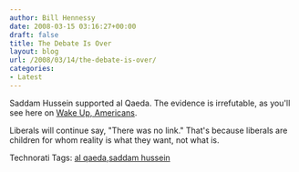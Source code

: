 ```yaml
---
author: Bill Hennessy
date: 2008-03-15 03:16:27+00:00
draft: false
title: The Debate Is Over
layout: blog
url: /2008/03/14/the-debate-is-over/
categories:
- Latest
---
```


Saddam Hussein supported al Qaeda. The evidence is irrefutable, as you'll see here on [Wake Up, Americans](https://wwwwakeupamericans-spree.blogspot.com/2008/03/saddam-and-terrorism-emerging-insights.html).

 

Liberals will continue say, "There was no link." That's because liberals are children for whom reality is what they want, not what is.

 

 

  

Technorati Tags: [al qaeda](https://technorati.com/tags/al%20qaeda),[saddam hussein](https://technorati.com/tags/saddam%20hussein)
